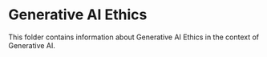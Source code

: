# Generative AI Ethics

This folder contains information about Generative AI Ethics in the context of Generative AI.